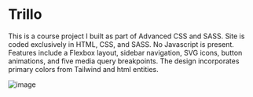 # Trillo
This is a course project I built as part of Advanced CSS and SASS. Site is coded exclusively in HTML, CSS, and SASS. No Javascript is present. Features include a Flexbox layout, sidebar navigation, SVG icons, button animations, and five media query breakpoints. The design incorporates primary colors from Tailwind and html entities.

![image](https://user-images.githubusercontent.com/125829913/226487821-a0d69ef4-f034-4d72-8708-415f7451f97a.png)
